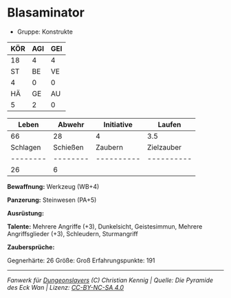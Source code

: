 # Blasaminator  
- Gruppe: Konstrukte  

| KÖR | AGI | GEI |  
| --- | --- | --- |  
| 18  | 4   | 4   |
| ST  | BE  | VE  |  
| 4   | 0   | 0   |
| HÄ  | GE  | AU  |  
| 5   | 2   | 0   |


| Leben    | Abwehr   | Initiative | Laufen     |
| -------- | -------- | ---------- | ---------- |
| 66       | 28       | 4          | 3.5        |
| Schlagen | Schießen | Zaubern    | Zielzauber |
| -------- | -------- | ---------- | ---------- |
| 26       | 6        |            |            |

**Bewaffnung:**
Werkzeug (WB+4)

**Panzerung:**
Steinwesen (PA+5)

**Ausrüstung:**


**Talente:**
Mehrere Angriffe (+3), Dunkelsicht, Geistesimmun, Mehrere Angriffsglieder (+3), Schleudern, Sturmangriff

**Zaubersprüche:**


Gegnerhärte: 26
Größe: Groß
Erfahrungspunkte: 191



___
*Fanwerk für [Dungeonslayers](https://www.dungeonslayers.net/) (C) Christian Kennig | Quelle: Die Pyramide des Eck Wan | Lizenz: [CC-BY-NC-SA 4.0](https://creativecommons.org/licenses/by-nc-sa/4.0/deed.de)*